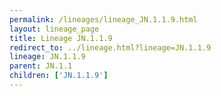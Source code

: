 ```yaml
---
permalink: /lineages/lineage_JN.1.1.9.html
layout: lineage_page
title: Lineage JN.1.1.9
redirect_to: ../lineage.html?lineage=JN.1.1.9
lineage: JN.1.1.9
parent: JN.1.1
children: ['JN.1.1.9']
---
```

